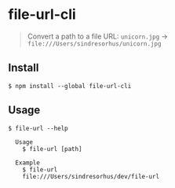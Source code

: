# file-url-cli

> Convert a path to a file URL: `unicorn.jpg` → `file:///Users/sindresorhus/unicorn.jpg`

## Install

```
$ npm install --global file-url-cli
```

## Usage

```
$ file-url --help

  Usage
    $ file-url [path]

  Example
    $ file-url
    file:///Users/sindresorhus/dev/file-url
```
